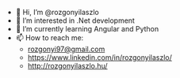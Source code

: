 - 👋 Hi, I’m @rozgonyilaszlo
- 👀 I’m interested in .Net development
- 🌱 I’m currently learning Angular and Python
- 📫 How to reach me:
  - rozgonyi97@gmail.com
  - https://www.linkedin.com/in/rozgonyilaszlo/
  - http://rozgonyilaszlo.hu/

<!---
rozgonyilaszlo/rozgonyilaszlo is a ✨ special ✨ repository because its `README.md` (this file) appears on your GitHub profile.
You can click the Preview link to take a look at your changes.
--->
